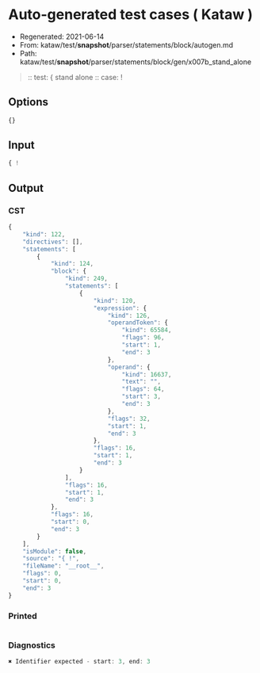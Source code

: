 # Auto-generated test cases ( Kataw )
- Regenerated: 2021-06-14
- From: kataw/test/__snapshot__/parser/statements/block/autogen.md
- Path: kataw/test/__snapshot__/parser/statements/block/gen/x007b_stand_alone
> :: test: { stand alone
> :: case: !
## Options

`````js
{}
`````
## Input

`````js
{ !
`````
## Output

### CST

```javascript
{
    "kind": 122,
    "directives": [],
    "statements": [
        {
            "kind": 124,
            "block": {
                "kind": 249,
                "statements": [
                    {
                        "kind": 120,
                        "expression": {
                            "kind": 126,
                            "operandToken": {
                                "kind": 65584,
                                "flags": 96,
                                "start": 1,
                                "end": 3
                            },
                            "operand": {
                                "kind": 16637,
                                "text": "",
                                "flags": 64,
                                "start": 3,
                                "end": 3
                            },
                            "flags": 32,
                            "start": 1,
                            "end": 3
                        },
                        "flags": 16,
                        "start": 1,
                        "end": 3
                    }
                ],
                "flags": 16,
                "start": 1,
                "end": 3
            },
            "flags": 16,
            "start": 0,
            "end": 3
        }
    ],
    "isModule": false,
    "source": "{ !",
    "fileName": "__root__",
    "flags": 0,
    "start": 0,
    "end": 3
}
```

### Printed

```javascript

```

### Diagnostics

```javascript
✖ Identifier expected - start: 3, end: 3

```

